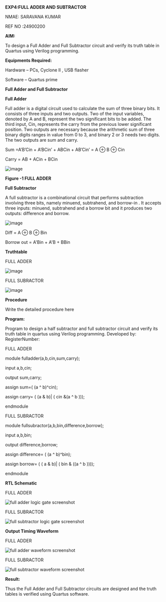 **EXP4:FULL ADDER AND SUBTRACTOR**

NMAE: SARAVANA KUMAR

REF NO :24900200


**AIM:**

To design a Full Adder and Full Subtractor circuit and verify its truth table in Quartus using Verilog programming.

**Equipments Required:**

Hardware – PCs, Cyclone II , USB flasher

Software – Quartus prime

**Full Adder and Full Subtractor**

**Full Adder**

Full adder is a digital circuit used to calculate the sum of three binary bits. It consists of three inputs and two outputs. Two of the input variables, denoted by A and B, represent the two significant bits to be added. The third input, Cin, represents the carry from the previous lower significant position. Two outputs are necessary because the arithmetic sum of three binary digits ranges in value from 0 to 3, and binary 2 or 3 needs two digits. The two outputs are sum and carry.

Sum =A’B’Cin + A’BCin’ + ABCin + AB’Cin’ = A ⊕ B ⊕ Cin 

Carry = AB + ACin + BCin

![image](https://github.com/naavaneetha/FULL_ADDER_SUBTRACTOR/assets/154305477/0f30ba51-5ffb-4198-845f-18e054f675e7)

**Figure -1 FULL ADDER**

**Full Subtractor**

A full subtractor is a combinational circuit that performs subtraction involving three bits, namely minuend, subtrahend, and borrow-in . It accepts three inputs: minuend, subtrahend and a borrow bit and it produces two outputs: difference and borrow.

![image](https://github.com/naavaneetha/FULL_ADDER_SUBTRACTOR/assets/154305477/02b24f51-ab51-4304-9ad6-7b81ffc1ead5)

Diff = A ⊕ B ⊕ Bin 

Borrow out = A'Bin + A'B + BBin

**Truthtable**


FULL ADDER

![image](https://github.com/user-attachments/assets/f498c445-fd3a-4e79-9e8a-3aabef86d2a4)


FULL SUBRACTOR

![image](https://github.com/user-attachments/assets/26d770f8-64ef-4266-b758-8090fa9b32d4)


**Procedure**

Write the detailed procedure here

**Program:**

 Program to design a half subtractor and full subtractor circuit and verify its truth table in quartus using Verilog programming. Developed by: RegisterNumber:

 FULL ADDER

module fulladder(a,b,cin,sum,carry);

input a,b,cin;

output sum,carry;

assign sum=( (a ^ b)^cin);

assign carry= ( (a & b)| ( cin &(a ^ b )));

endmodule


 FULL SUBRACTOR

module fullsubractor(a,b,bin,difference,borrow);

input a,b,bin;

output difference,borrow;

assign difference= ( (a ^ b)^bin);

assign borrow= ( ( a & b)| ( bin & ((a ^ b ))));

endmodule
 

**RTL Schematic**

FULL ADDER

![full adder logic gate screenshot](https://github.com/user-attachments/assets/185d5335-bbd7-4078-b1eb-53173a2ecf28)



FULL SUBRACTOR


![full subtractor logic gate screenshot](https://github.com/user-attachments/assets/e62e8038-7a2e-4bb0-8c5a-ebee2e2b6c7e)


**Output Timing Waveform**

FULL ADDER

![full adder waveform screenshot](https://github.com/user-attachments/assets/b63e98de-4216-44ec-9102-82080407e08e)




FULL SUBRACTOR


![full subtractor waveform screenshot](https://github.com/user-attachments/assets/2a6a5327-cd60-40a5-8e0b-3a85be8bf88b)



**Result:**

Thus the Full Adder and Full Subtractor circuits are designed and the truth tables is verified using Quartus software.



